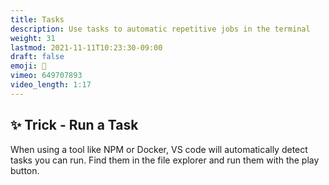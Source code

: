 ```yaml
---
title: Tasks
description: Use tasks to automatic repetitive jobs in the terminal 
weight: 31
lastmod: 2021-11-11T10:23:30-09:00
draft: false
emoji: 🦾
vimeo: 649707893
video_length: 1:17
---
```


## ✨ Trick - Run a Task

When using a tool like NPM or Docker, VS code will automatically detect tasks you can run. Find them in the file explorer and run them with the play button. 